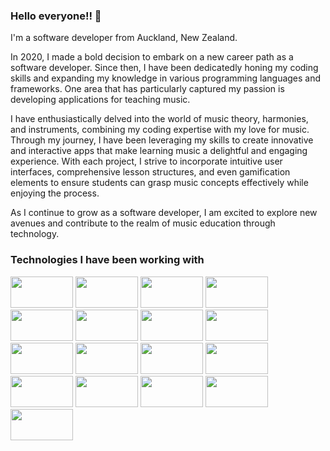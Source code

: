 ### Hello everyone!! 👋


I'm a software developer from Auckland, New Zealand.

In 2020, I made a bold decision to embark on a new career path as a software developer. Since then, I have been dedicatedly honing my coding skills and expanding my knowledge in various programming languages and frameworks. One area that has particularly captured my passion is developing applications for teaching music. 

I have enthusiastically delved into the world of music theory, harmonies, and instruments, combining my coding expertise with my love for music. Through my journey, I have been leveraging my skills to create innovative and interactive apps that make learning music a delightful and engaging experience. With each project, I strive to incorporate intuitive user interfaces, comprehensive lesson structures, and even gamification elements to ensure students can grasp music concepts effectively while enjoying the process. 

As I continue to grow as a software developer, I am excited to explore new avenues and contribute to the realm of music education through technology.

### Technologies I have been working with


<img src="https://github.com/Campbell35/Campbell35/assets/93555331/c9472c1f-add4-4ad1-ace4-168c9980011d" width="100px" height="50px"> <img src="https://github.com/Campbell35/Campbell35/assets/93555331/a70e3147-dbeb-4c09-b135-b93e886bcb51" width="100px" height="50px"> <img src="https://github.com/Campbell35/Campbell35/assets/93555331/6f501097-8192-4034-a1f4-9036a9f80420" width="100px" height="50px"> <img src="https://github.com/Campbell35/Campbell35/assets/93555331/1c9077a7-0fc8-4d4f-980a-c2576d50b0cb" width="100px" height="50px"> <img src="https://github.com/Campbell35/Campbell35/assets/93555331/c1ec4ebd-976b-4b64-bc25-515ff1ed8a0c" width="100px" height="50px"> <img src="https://github.com/Campbell35/Campbell35/assets/93555331/bc40deef-4c7e-41b5-bf55-d702527d62d4" width="100px" height="50px">  <img src="https://github.com/Campbell35/Campbell35/assets/93555331/16e6ddd8-d115-414c-aa30-ef31724c6151" width="100px" height="50px">  <img src="https://github.com/Campbell35/Campbell35/assets/93555331/dd1f98e5-d4cc-451f-b119-28ee43f17659" width="100px" height="50px">  <img src="https://github.com/Campbell35/Campbell35/assets/93555331/b7dca6bd-4f39-47a9-88ff-da8fefc8cec8" width="100px" height="50px">  <img src="https://github.com/Campbell35/Campbell35/assets/93555331/eec1dcc9-3983-4e86-a558-71947e330019" width="100px" height="50px"> <img src="https://github.com/Campbell35/Campbell35/assets/93555331/442a66c1-6605-483d-acae-3ac578b58fc7" width="100px" height="50px"> <img src="https://github.com/Campbell35/Campbell35/assets/93555331/5e8fca5b-1bfc-43f5-b1c3-94664d30b075" width="100px" height="50px"> <img src="https://github.com/Campbell35/Campbell35/assets/93555331/6a2e82fe-f15c-402c-98b4-9808c46ea9be" width="100px" height="50px"> <img src="https://github.com/Campbell35/Campbell35/assets/93555331/47d9d10f-b3da-4586-953d-af736f22c11f" width="100px" height="50px"> <img src="https://github.com/Campbell35/Campbell35/assets/93555331/9609f1fb-8a23-486b-87db-c3c31d0666e9" width="100px" height="50px"> <img src="https://github.com/Campbell35/Campbell35/assets/93555331/f91a1d66-fcc2-431e-890f-1aad7ce430c6" width="100px" height="50px"> <img src="https://github.com/Campbell35/Campbell35/assets/93555331/17178914-516b-4085-865d-9ffda9429c40" width="100px" height="50px">







